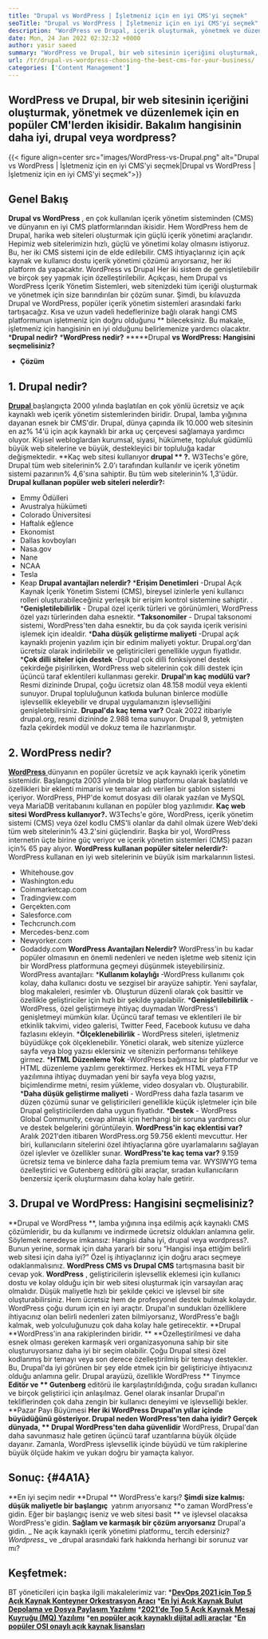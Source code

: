 ```yaml
---
title: "Drupal vs WordPress | İşletmeniz için en iyi CMS'yi seçmek" 
seoTitle: "Drupal vs WordPress | İşletmeniz için en iyi CMS'yi seçmek" 
description: "WordPress ve Drupal, içerik oluşturmak, yönetmek ve düzenlemek için iki popüler içerik yönetim sistemidir. Bu blog, hangi CMS'nin işletmeniz için en iyi olduğunu gösterir." 
date: Mon, 24 Jan 2022 02:32:32 +0000
author: yasir saeed
summary: "WordPress ve Drupal, bir web sitesinin içeriğini oluşturmak, yönetmek ve düzenlemek için en popüler CM'lerden ikisidir. Bakalım hangisinin daha iyi, drupal veya wordpress?" 
url: /tr/drupal-vs-wordpress-choosing-the-best-cms-for-your-business/
categories: ['Content Management']
---
```


## WordPress ve Drupal, bir web sitesinin içeriğini oluşturmak, yönetmek ve düzenlemek için en popüler CM'lerden ikisidir. Bakalım hangisinin daha iyi, drupal veya wordpress?

{{< figure align=center src="images/WordPress-vs-Drupal.png" alt="Drupal vs WordPress | İşletmeniz için en iyi CMS'yi seçmek|Drupal vs WordPress | İşletmeniz için en iyi CMS'yi seçmek">}}


## Genel Bakış
**Drupal vs WordPress** , en çok kullanılan içerik yönetim sisteminden (CMS) ve dünyanın en iyi CMS platformlarından ikisidir. Hem WordPress hem de Drupal, harika web siteleri oluşturmak için güçlü içerik yönetimi araçlarıdır. Hepimiz web sitelerimizin hızlı, güçlü ve yönetimi kolay olmasını istiyoruz. Bu, her iki CMS sistemi için de elde edilebilir. CMS ihtiyaçlarınız için açık kaynak ve kullanıcı dostu içerik yönetimi çözümü arıyorsanız, her iki platform da yapacaktır. WordPress vs Drupal Her iki sistem de genişletilebilir ve birçok şey yapmak için özelleştirilebilir.
Açıkçası, hem Drupal vs WordPress İçerik Yönetim Sistemleri, web sitenizdeki tüm içeriği oluşturmak ve yönetmek için size barındırılan bir çözüm sunar. Şimdi, bu kılavuzda Drupal ve WordPress, popüler içerik yönetim sistemleri arasındaki farkı tartışacağız. Kısa ve uzun vadeli hedeflerinize bağlı olarak hangi CMS platformunun işletmeniz için doğru olduğunu ** bileceksiniz. Bu makale, işletmeniz için hangisinin en iyi olduğunu belirlemenize yardımcı olacaktır.
  ***Drupal nedir?** 
  ***WordPress nedir?** 
  *****Drupal  **vs WordPress: Hangisini seçmelisiniz?**  
  * **Çözüm**

## **1. Drupal nedir?** 
[**Drupal** ][1] başlangıçta 2000 yılında başlatılan en çok yönlü ücretsiz ve açık kaynaklı web içerik yönetim sistemlerinden biridir. Drupal, lamba yığınına dayanan esnek bir CMS'dir.
Drupal, dünya çapında ilk 10.000 web sitesinin en az% 14'ü için açık kaynaklı bir arka uç çerçevesi sağlamaya yardımcı oluyor. Kişisel webloglardan kurumsal, siyasi, hükümete, topluluk güdümlü büyük web sitelerine ve büyük, destekleyici bir topluluğa kadar değişmektedir.
**Kaç web sitesi kullanıyor  **drupal ** ?.**  W3Techs'e göre, Drupal tüm web sitelerinin% 2.0'ı tarafından kullanılır ve içerik yönetim sistemi pazarının% 4,6'sına sahiptir. Bu tüm web sitelerinin% 1,3'üdür.
**Drupal kullanan popüler web siteleri nelerdir?:** 
  * Emmy Ödülleri
  * Avustralya hükümeti
  * Colorado Üniversitesi
  * Haftalık eğlence
  * Ekonomist
  * Dallas kovboyları
  * Nasa.gov
  * Nane
  * NCAA
  * Tesla
  * Keap
**Drupal avantajları nelerdir?**  [][2]
  ***Erişim Denetimleri** -Drupal Açık Kaynak İçerik Yönetim Sistemi (CMS), bireysel izinlerle yeni kullanıcı rolleri oluşturabileceğiniz yerleşik bir erişim kontrol sistemine sahiptir. .
  ***Genişletilebilirlik**  - Drupal özel içerik türleri ve görünümleri, WordPress özel yazı türlerinden daha esnektir.
  ***Taksonomiler**  - Drupal taksonomi sistemi, WordPress'ten daha esnektir, bu da çok sayıda içerik verisini işlemek için idealdir.
  ***Daha düşük geliştirme maliyeti** -Drupal açık kaynaklı projenin yazılım için bir edinim maliyeti yoktur. Drupal.org'dan ücretsiz olarak indirilebilir ve geliştiricileri genellikle uygun fiyatlıdır.
  ***Çok dilli siteler için destek** -Drupal çok dilli fonksiyonel destek çekirdeğe pişirilirken, WordPress web sitelerinin çok dilli destek için üçüncü taraf eklentileri kullanması gerekir.
**Drupal'ın kaç modülü var?**  Resmi dizininde Drupal, çoğu ücretsiz olan 48.158 modül veya eklenti sunuyor. Drupal topluluğunun katkıda bulunan binlerce modülle işlevsellik ekleyebilir ve drupal uygulamanızın işlevselliğini genişletebilirsiniz.
**Drupal'da kaç tema var?**  Ocak 2022 itibariyle drupal.org, resmi dizininde 2.988 tema sunuyor. Drupal 9, yetmişten fazla çekirdek modül ve dokuz tema ile hazırlanmıştır.

## 2. WordPress nedir?
[**WordPress** ][3] dünyanın en popüler ücretsiz ve açık kaynaklı içerik yönetim sistemidir. Başlangıçta 2003 yılında bir blog platformu olarak başlatıldı ve özellikleri bir eklenti mimarisi ve temalar adı verilen bir şablon sistemi içeriyor. WordPress, PHP'de komut dosyası dili olarak yazılan ve MySQL veya MariaDB veritabanını kullanan en popüler blog yazılımıdır.
**Kaç web sitesi WordPress kullanıyor?.**  W3Techs'e göre, WordPress, içerik yönetim sistemi (CMS) veya özel kodlu CMS'li olanlar da dahil olmak üzere Web'deki tüm web sitelerinin% 43.2'sini güçlendirir. Başka bir yol, WordPress internetin üçte birine güç veriyor ve içerik yönetim sistemleri (CMS) pazarı için% 65 pay alıyor.
**WordPress kullanan popüler siteler nelerdir?:** 
WordPress kullanan en iyi web sitelerinin ve büyük isim markalarının listesi.
  * Whitehouse.gov
  * Washington.edu
  * Coinmarketcap.com
  * Tradingview.com
  * Gerçekten.com
  * Salesforce.com
  * Techcrunch.com
  * Mercedes-benz.com
  * Newyorker.com
  * Godaddy.com
**WordPress Avantajları Nelerdir?**  [][4]
WordPress'in bu kadar popüler olmasının en önemli nedenleri ve neden işletme web siteniz için bir WordPress platformuna geçmeyi düşünmek isteyebilirsiniz. WordPress avantajları:
  ***Kullanım kolaylığı** -WordPress kullanımı çok kolay, daha kullanıcı dostu ve sezgisel bir arayüze sahiptir. Yeni sayfalar, blog makaleleri, resimler vb. Oluşturun düzenli olarak çok basittir ve özellikle geliştiriciler için hızlı bir şekilde yapılabilir.
  ***Genişletilebilirlik**  - WordPress, özel geliştirmeye ihtiyaç duymadan WordPress'i genişletmeyi mümkün kılar. Üçüncü taraf teması ve eklentileri ile bir etkinlik takvimi, video galerisi, Twitter Feed, Facebook kutusu ve daha fazlasını ekleyin.
  ***Ölçeklenebilirlik**  - WordPress siteleri, işletmeniz büyüdükçe çok ölçeklenebilir. Yönetici olarak, web sitenize yüzlerce sayfa veya blog yazısı eklersiniz ve sitenizin performansı tehlikeye girmez.
  ***HTML Düzenleme Yok** -WordPress bağımsız bir platformdur ve HTML düzenleme yazılımı gerektirmez. Herkes ek HTML veya FTP yazılımına ihtiyaç duymadan yeni bir sayfa veya blog yazısı, biçimlendirme metni, resim yükleme, video dosyaları vb. Oluşturabilir.
  ***Daha düşük geliştirme maliyeti**  - WordPress daha fazla tasarım ve düzen çözümü sunar ve geliştiricileri genellikle küçük işletmeler için bile Drupal geliştiricilerden daha uygun fiyatlıdır.
  ***Destek**  - WordPress Global Community, cevap almak için herhangi bir soruna yardımcı olur ve destek belgelerini görüntüleyin. [][5]
**WordPress'in kaç eklentisi var?**  Aralık 2021'den itibaren WordPress.org 59.756 eklenti mevcuttur. Her biri, kullanıcıların sitelerini özel ihtiyaçlarına göre uyarlamalarını sağlayan özel işlevler ve özellikler sunar.
**WordPress'te kaç tema var?**  9.159 ücretsiz tema ve binlerce daha fazla premium tema var. WYSIWYG tema özelleştirici ve Gutenberg editörü gibi araçlar, sıradan kullanıcıların benzersiz içerik oluşturmasını daha kolay hale getirir.

## 3. Drupal ve WordPress: Hangisini seçmelisiniz?
**Drupal ve WordPress **, lamba yığınına inşa edilmiş açık kaynaklı CMS çözümleridir, bu da kullanımı ve indirmede ücretsiz oldukları anlamına gelir. Söylemek neredeyse imkansız: Hangisi daha iyi, drupal veya wordpress?. Bunun yerine, sormak için daha yararlı bir soru “Hangisi inşa ettiğim belirli web sitesi için daha iyi?” Özel iş ihtiyaçlarınız için doğru aracı seçmeye odaklanmalısınız.  **WordPress CMS vs Drupal CMS**   tartışmasına basit bir cevap yok.
**WordPress** , geliştiricilerin işlevsellik eklemesi için kullanıcı dostu ve kolay olduğu için bir web sitesi oluşturmak için varsayılan araç olmalıdır. Düşük maliyetle hızlı bir şekilde çekici ve işlevsel bir site oluşturabilirsiniz. Hem ücretsiz hem de profesyonel destek bulmak kolaydır. WordPress çoğu durum için en iyi araçtır. Drupal'ın sundukları özelliklere ihtiyacınız olan belirli nedenleri zaten bilmiyorsanız, WordPress'e bağlı kalmak, web yolculuğunuzu çok daha kolay hale getirecektir.
**Drupal  **WordPress'in ana rakiplerinden biridir. **  **Özelleştirilmesi ve daha esnek olması gereken karmaşık veri organizasyonuna sahip bir site oluşturuyorsanız daha iyi bir seçim olabilir. Çoğu Drupal sitesi özel kodlanmış bir temayı veya son derece özelleştirilmiş bir temayı destekler. Bu, Drupal'da iyi görünen bir şey elde etmek için bir geliştiriciye ihtiyacınız olduğu anlamına gelir. Drupal arayüzü, özellikle WordPress **  Tinymce  **Editör ve **  Gutenberg**  editörü ile karşılaştırıldığında, çoğu sıradan kullanıcı ve birçok geliştirici için anlaşılmaz. Genel olarak insanlar Drupal'ın tekliflerinden çok daha zengin bir kullanıcı deneyimi ve işlevselliği bekler.
**Pazar Payı Büyümesi  **Her iki WordPress Drupal'ın yıllar içinde büyüdüğünü gösteriyor. Drupal neden WordPress'ten daha iyidir? Gerçek dünyada, **  Drupal WordPress'ten daha güvenlidir**  WordPress, Drupal'dan daha savunmasız hale getiren üçüncü taraf uzantılarına büyük ölçüde dayanır. Zamanla, WordPress işlevsellik içinde büyüdü ve tüm rakiplerine büyük ölçüde hakim ve yukarı doğru bir yamaçta kalıyor.

## Sonuç:   {#4A1A}
**En iyi seçim nedir  **Drupal **  WordPress'e karşı?  **Şimdi size kalmış: düşük maliyetle bir başlangıç ​​**  yatırım arıyorsanız  **o zaman WordPress'e gidin. Eğer bir başlangıç ​​iseniz ve web sitesi basit **  ve işlevsel olacaksa WordPress'e gidin.  **Sağlam ve karmaşık bir çözüm arıyorsanız**   Drupal'a gidin.
_ Ne açık kaynaklı içerik yönetimi platformu_ tercih edersiniz? _Wordpress__ ve _drupal arasındaki fark hakkında herhangi bir sorunuz var mı?

## Keşfetmek:
BT yöneticileri için başka ilgili makalelerimiz var:
  ***[DevOps 2021 için Top 5 Açık Kaynak Konteyner Orkestrasyon Aracı][7]** 
  ***[En İyi Açık Kaynak Bulut Depolama ve Dosya Paylaşım Yazılımı][8]** 
  ***[2021'de Top 5 Açık Kaynak Mesaj Kuyruğu (MQ) Yazılımı][9]** 
  ***[en popüler açık kaynaklı dijital adli araçlar][10]** 
  ***[En popüler OSI onaylı açık kaynak lisansları][11]** 

  
[1]: https://www.drupal.org/
[2]: https://kinsta.com/blog/wordpress-vs-drupal/#drupal-advantages
[3]: https://wordpress.org/
[4]: https://kinsta.com/blog/wordpress-vs-drupal/#wordpress-advantages
[5]: https://kinsta.com/blog/wordpress-vs-drupal/#how-many-plugins-and-themes-does-wordpress-have
[6]: mailto:yasir.saeed@aspose.com
[7]: https://blog.containerize.com/devops/top-5-open-source-container-orchestration-tools-for-devops-in-2021/
[8]: https://products.containerize.com/backup-and-sync/
[9]: https://blog.containerize.com/message-queue-software/top-5-open-source-message-queue-software-in-2021/
[10]: https://blog.containerize.com/digital-forensic-tools/top-5-open-source-digital-forensic-tools-in-2021/
[11]: https://blog.containerize.com/licenses-standards/top-5-most-popular-osi-approved-open-source-licenses-of-2021/
